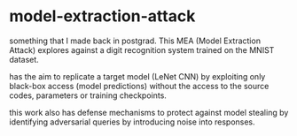 # model-extraction-attack
something that I made back in postgrad. 
This MEA (Model Extraction Attack) explores against a digit recognition system trained on the MNIST dataset.

has the aim to replicate a target model (LeNet CNN) by exploiting only black-box access (model predictions) without the access to the source codes, parameters or training checkpoints.

this work also has defense mechanisms to protect against model stealing by identifying adversarial queries by introducing noise into responses.
